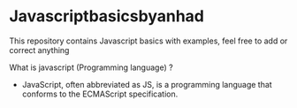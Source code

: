 # Javascriptbasicsbyanhad

This repository contains Javascript basics with examples, feel free to add or correct anything

What is javascript (Programming language) ?
- JavaScript, often abbreviated as JS, is a programming language that conforms to the ECMAScript specification.

